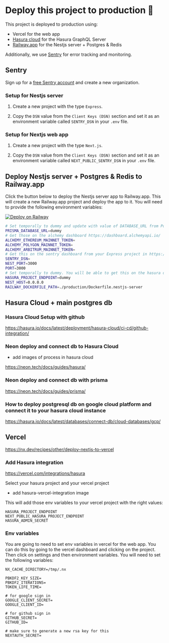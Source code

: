 # Deploy this project to production 🚀

This project is deployed to production using:

- Vercel for the web app
- [Hasura cloud](https://cloud.hasura.io/) for the Hasura GraphQL Server
- [Railway.app](https://railway.app/new/template/7UlZ-K?referralCode=WYM_Zc) for the Nestjs server + Postgres & Redis

Additionally, we use [Sentry](https://sentry.io/) for error tracking and monitoring.

## Sentry

Sign up for a [free Sentry account](https://sentry.io/signup/) and create a new organization.

### Setup for Nestjs server

1. Create a new project with the type `Express`.

2. Copy the `DSN` value from the `Client Keys (DSN)` section and set it as an environment variable called `SENTRY_DSN` in your `.env` file.

### Setup for Nextjs web app

1. Create a new project with the type `Next.js`.

2. Copy the `DSN` value from the `Client Keys (DSN)` section and set it as an environment variable called `NEXT_PUBLIC_SENTRY_DSN` in your `.env` file.

## Deploy Nestjs server + Postgres & Redis to Railway.app

Click the button below to deploy the Nestjs server app to Railway.app. This will create a new Railway.app project and deploy the app to it. You will need to provide the following environment variables:

[![Deploy on Railway](https://railway.app/button.svg)](https://railway.app/new/template/7UlZ-K?referralCode=WYM_Zc)

```bash
# Set temporally to dummy and update with value of DATABASE_URL from PostgresSQL database deployed on Railway.app
PRISMA_DATABASE_URL=dummy
# Get those on the alchemy dashboard https://dashboard.alchemyapi.io/
ALCHEMY_ETHEREUM_MAINNET_TOKEN=
ALCHEMY_POLYGON_MAINNET_TOKEN=
ALCHEMY_ARBITRUM_MAINNET_TOKEN=
# Get this on the sentry dashboard from your Express project in https://sentry.io/settings/your-account/projects/
SENTRY_DSN=
NEST_PORT=3000
PORT=3000
# Set temporally to dummy. You will be able to get this on the hasura dashboard https://hasura.io/
HASURA_PROJECT_ENDPOINT=dummy
NEST_HOST=0.0.0.0
RAILWAY_DOCKERFILE_PATH=./production/Dockerfile.nestjs-server
```

## Hasura Cloud + main postgres db

### Hasura Cloud Setup with github

https://hasura.io/docs/latest/deployment/hasura-cloud/ci-cd/github-integration/

### Neon deploy and connect db to Hasura Cloud

- add images of process in hasura cloud

https://neon.tech/docs/guides/hasura/

### Neon deploy and connect db with prisma

https://neon.tech/docs/guides/prisma/

### How to deploy postgresql db on google cloud platform and connect it to your hasura cloud instance

https://hasura.io/docs/latest/databases/connect-db/cloud-databases/gcp/

## Vercel

https://nx.dev/recipes/other/deploy-nextjs-to-vercel

### Add Hasura integration

https://vercel.com/integrations/hasura

Select your hasura project and your vercel project

- add hasura-vercel-integration image

This will add those env variables to your vercel project with the right values:

```.env
HASURA_PROJECT_ENDPOINT
NEXT_PUBLIC_HASURA_PROJECT_ENDPOINT
HASURA_ADMIN_SECRET
```

### Env variables

You are going to need to set env variables in vercel for the web app. You can do this by going to the vercel dashboard and clicking on the project. Then click on settings and then environment variables. You will need to set the following variables:

```.env
NX_CACHE_DIRECTORY=/tmp/.nx

PBKDF2_KEY_SIZE=
PBKDF2_ITERATIONS=
TOKEN_LIFE_TIME=

# for google sign in
GOOGLE_CLIENT_SECRET=
GOOGLE_CLIENT_ID=

# for github sign in
GITHUB_SECRET=
GITHUB_ID=

# make sure to generate a new rsa key for this
NEXTAUTH_SECRET=
```
